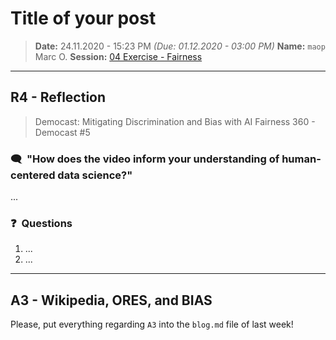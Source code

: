 # Title of your post
> **Date:** 24.11.2020 - 15:23 PM *(Due: 01.12.2020 - 03:00 PM)*
> **Name:** `maop` Marc O.
> **Session:** [04 Exercise - Fairness](https://github.com/FUB-HCC/hcds-winter-2020/wiki/04_exercise)   
----

## R4 - Reflection
> Democast: Mitigating Discrimination and Bias with AI Fairness 360 - Democast #5

### 🗨️&nbsp; "How does the video inform your understanding of human-centered data science?"  
...

### ❓&nbsp; Questions
1. ...
1. ...

***

## A3 - Wikipedia, ORES, and BIAS
Please, put everything regarding `A3` into the `blog.md` file of last week!